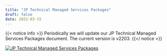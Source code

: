 ```yaml
---
title: "JP Technical Managed Services Packages"
draft: false
date: 2022-03-15
---
```

{{< notice info >}}
Periodically we will update our JP Technical Managed Services Packages document. The current
version is v2203.
{{</ notice >}}

[![JP Technical Managed Services Packages](/images/JPTechnical_MSP.png)](/JPTechnical_MSP.pdf)
